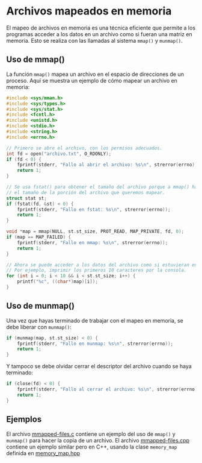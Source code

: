 # Archivos mapeados en memoria

El mapeo de archivos en memoria es una técnica eficiente que permite a los programas acceder a los datos en un archivo como si fueran una matriz en memoria.
Esto se realiza con las llamadas al sistema `mmap()` y `munmap()`.

## Uso de mmap()

La función `mmap()` mapea un archivo en el espacio de direcciones de un proceso.
Aquí se muestra un ejemplo de cómo mapear un archivo en memoria:

```c
#include <sys/mman.h>
#include <sys/types.h>
#include <sys/stat.h>
#include <fcntl.h>
#include <unistd.h>
#include <stdio.h>
#include <string.h>
#include <errno.h>

// Primero se abre el archivo, con los permisos adecuados.
int fd = open("archivo.txt", O_RDONLY);
if (fd < 0) {
    fprintf(stderr, "Fallo al abrir el archivo: %s\n", strerror(errno));
    return 1;
}

// Se usa fstat() para obtener el tamaño del archivo porque a mmap() hay que indicarle
// el tamaño de la porción del archivo que queremos mapear.
struct stat st;
if (fstat(fd, &st) < 0) {
    fprintf(stderr, "Fallo en fstat: %s\n", strerror(errno));
    return 1;
}

void *map = mmap(NULL, st.st_size, PROT_READ, MAP_PRIVATE, fd, 0);
if (map == MAP_FAILED) {
    fprintf(stderr, "Fallo en mmap: %s\n", strerror(errno));
    return 1;
}

// Ahora se puede acceder a los datos del archivo como si estuvieran en la memoria:
// Por ejemplo, imprimir los primeros 10 caracteres por la consola.
for (int i = 0; i < 10 && i < st.st_size; i++) {
    printf("%c", ((char*)map)[i]);
}
```

## Uso de munmap()

Una vez que hayas terminado de trabajar con el mapeo en memoria, se debe liberar con `munmap()`:

```c
if (munmap(map, st.st_size) < 0) {
    fprintf(stderr, "Fallo en munmap: %s\n", strerror(errno));
    return 1;
}
```

Y tampoco se debe olvidar cerrar el descriptor del archivo cuando se haya terminado:

```c
if (close(fd) < 0) {
    fprintf(stderr, "Fallo al cerrar el archivo: %s\n", strerror(errno));
    return 1;
}
```

## Ejemplos

El archivo [mmapped-files.c](mmapped-files.c) contiene un ejemplo del uso de `mmap()` y `munmap()` para hacer la copia de un archivo.
El archivo [mmapped-files.cpp](mmapped-files.cpp) contiene un ejemplo similar pero en C++, usando la clase `memory_map` definida en [memory_map.hpp](memory_map.hpp)